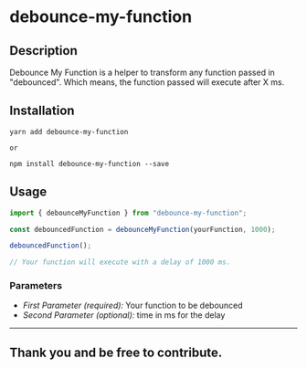 # debounce-my-function

## Description

Debounce My Function is a helper to transform any function passed in "debounced". Which means, the function passed will execute after X ms.

## Installation
```shell
yarn add debounce-my-function

or

npm install debounce-my-function --save
```

## Usage

```ts
import { debounceMyFunction } from "debounce-my-function";

const debouncedFunction = debounceMyFunction(yourFunction, 1000);

debouncedFunction();

// Your function will execute with a delay of 1000 ms.
```

### Parameters
- *First Parameter (required):* Your function to be debounced
- *Second Parameter (optional):* time in ms for the delay

------------------------------------------------------------

## Thank you and be free to contribute.

